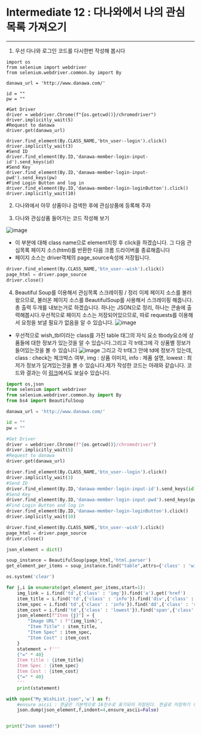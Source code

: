 # Intermediate 12 : 다나와에서 나의 관심 목록 가져오기
***
1. 우선 다나와 로그인 코드를 다시한번 작성해 봅시다
```python3
import os
from selenium import webdriver
from selenium.webdriver.common.by import By

danawa_url = 'http://www.danawa.com/'

id = ""
pw = ""

#Get Driver
driver = webdriver.Chrome(f"{os.getcwd()}/chromedriver")
driver.implicitly_wait(5)
#Request to danawa
driver.get(danawa_url)

driver.find_element(By.CLASS_NAME,'btn_user--login').click()
driver.implicitly_wait(3)
#Send ID
driver.find_element(By.ID,'danawa-member-login-input-id').send_keys(id)
#Send Key
driver.find_element(By.ID,'danawa-member-login-input-pwd').send_keys(pw)
#Find Login Button and log in
driver.find_element(By.ID,'danawa-member-login-loginButton').click()
driver.implicitly_wait(10)
```

2. 다나와에서 아무 상품이나 검색한 후에 관심상품에 등록해 주자

3. 다나와 관심상품 들어가는 코드 작성해 보기

![image](https://user-images.githubusercontent.com/45956041/147798049-dcda84c2-b0bb-4489-b4e0-a8e1953cd6f4.png)

  - 이 부분에 대해 class name으로 element지정 후 click을 하겠습니다. 그 다음 관심목록 페이지 소스(html)를 반환한 다음 크롬 드라이버를 종료해줍니다
  - 페이지 소스는 driver객체의 page_source속성에 저장됩니다.
```python
driver.find_element(By.CLASS_NAME,'btn_user--wish').click()
page_html = driver.page_source
driver.close()
```
4. Beautiful Soup를 이용해서 관심목록 스크레이핑 / 정리
이제 페이지 소스를 불러왔으므로, 불러온 페이지 소스를 BeautifulSoup를 사용해서 스크레이핑 해줍니다. 총 출력 두개를 내보는거로 하겠습니다. 하나는 JSON으로 정리, 하나는 콘솔에 출력해봅시다.우선적으로 페이지 소스는 저장되어있으므로, 따로 requests를 이용해서 요청을 보낼 필요가 없음을 알 수 있습니다.
![image](https://user-images.githubusercontent.com/45956041/147798546-05fef730-8d19-4e7a-ab4f-915f6480b5bb.png)
- 우선적으로 wish_tbl이라는 class를 가진 table 태그의 자식 요소 tbody요소에 상품들에 대한 정보가 있는것을 알 수 있습니다.그리고 각 tr태그에 각 상품별 정보가 들어있는것을 볼 수 있습니다
![image](https://user-images.githubusercontent.com/45956041/147798797-8a75b955-3f98-4924-a6ab-d13fe4fb3483.png)
그리고 각 tr태그 안에 td에 정보가 있는데, class : check는 체크박스 여부, img : 상품 이미지, info : 제품 설명, lowest : 최저가 정보가 담겨있는것을 볼 수 있습니다.제가 작성한 코드는 아래와 같습니다.
코드와 결과는 이 [링크](https://github.com/J-hoplin1/Dummy-Codies/blob/master/usefulpython/ch12)에서도 보실수 있습니다.
```python
import os,json
from selenium import webdriver
from selenium.webdriver.common.by import By
from bs4 import BeautifulSoup

danawa_url = 'http://www.danawa.com/'

id = ""
pw = ""

#Get Driver
driver = webdriver.Chrome(f"{os.getcwd()}/chromedriver")
driver.implicitly_wait(5)
#Request to danawa
driver.get(danawa_url)

driver.find_element(By.CLASS_NAME,'btn_user--login').click()
driver.implicitly_wait(3)
#Send ID
driver.find_element(By.ID,'danawa-member-login-input-id').send_keys(id)
#Send Key
driver.find_element(By.ID,'danawa-member-login-input-pwd').send_keys(pw)
#Find Login Button and log in
driver.find_element(By.ID,'danawa-member-login-loginButton').click()
driver.implicitly_wait(10)

driver.find_element(By.CLASS_NAME,'btn_user--wish').click()
page_html = driver.page_source
driver.close()

json_element = dict()

soup_instance = BeautifulSoup(page_html,'html.parser')
get_element_per_items = soup_instance.find("table",attrs={'class' : 'wish_tbl'}).find('tbody').find_all('tr')

os.system('clear')

for j,i in enumerate(get_element_per_items,start=1):
    img_link = i.find('td',{'class' : 'img'}).find('a').get('href')
    item_title = i.find('td',{'class' : 'info'}).find('div',{'class' : 'tit'}).text
    item_spec = i.find('td',{'class' : 'info'}).find('dd',{'class' : 'spec_list'}).find('a').text
    item_cost = i.find('td',{'class' : 'lowest'}).find('span',{'class' : 'price'}).find('em').text + "원"
    json_element[f"Item {j}"] = {
        "Image URL" : f"{img_link}",
        "Item Title" : item_title,
        "Item Spec" : item_spec,
        "Item Cost" : item_cost
    }
    statement = f'''
    {"=" * 40}
    Item title : {item_title}
    Item Spec : {item_spec}
    Item Cost : {item_cost}
    {"=" * 40}
    '''
    print(statement)

with open("My_WishList.json",'w') as f:
    #ensure ascii : 한글은 기본적으로 16진수로 표기되어 저장된다. 한글로 저장하기 위해서는 ensure_ascii를 false로 바꿔줘야한다.
    json.dump(json_element,f,indent=4,ensure_ascii=False)


print("Json saved!")
```

  
